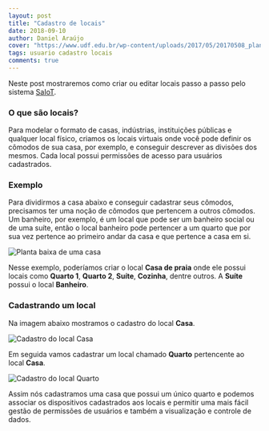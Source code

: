 ```yaml
---
layout: post
title: "Cadastro de locais"
date: 2018-09-10
author: Daniel Araújo
cover: "https://www.udf.edu.br/wp-content/uploads/2017/05/20170508_planta-baixa_arquitetura.jpg"
tags: usuario cadastro locais
comments: true
---
```


Neste post mostraremos como criar ou editar locais passo a passo pelo sistema [SaIoT](https://saiot.ect.ufrn.br).

### O que são locais?
Para modelar o formato de casas, indústrias, instituições públicas e qualquer local físico, criamos os locais virtuais onde você pode definir os cômodos de sua casa, por exemplo, e conseguir descrever as divisões dos mesmos. Cada local possui permissões de acesso para usuários cadastrados.
<!-- Colocar o link do post sobre permissões -->

### Exemplo

Para dividirmos a casa abaixo e conseguir cadastrar seus cômodos, precisamos ter uma noção de cômodos que pertencem a outros cômodos. Um banheiro, por exemplo, é um local que pode ser um banheiro social ou de uma suíte, então o local banheiro pode pertencer a um quarto que por sua vez pertence ao primeiro andar da casa e que pertence a casa em si.

![Planta baixa de uma casa]({{site.baseurl}}/assets/post/cadastro-locais/local-planta-baixa.jpg)

Nesse exemplo, poderíamos criar o local **Casa de praia** onde ele possui locais como **Quarto 1**, **Quarto 2**, **Suíte**, **Cozinha**, dentre outros. A **Suíte** possui o local **Banheiro**.

### Cadastrando um local

Na imagem abaixo mostramos o cadastro do local **Casa**.

![Cadastro do local Casa]({{site.baseurl}}/assets/post/cadastro-locais/cadastro-locais-1.png)

Em seguida vamos cadastrar um local chamado **Quarto** pertencente ao local **Casa**.

![Cadastro do local Quarto]({{site.baseurl}}/assets/post/cadastro-locais/cadastro-locais-2.png)

Assim nós cadastramos uma casa que possui um único quarto e podemos associar os dispositivos cadastrados aos locais e permitir uma mais fácil gestão de permissões de usuários e também a visualização e controle de dados.